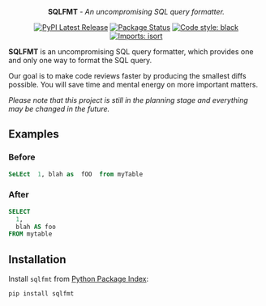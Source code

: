<p align="center"><strong>SQLFMT</strong> - <em>An uncompromising SQL query formatter.</em></p>

<p align="center">
    <a href="https://pypi.org/project/sqlfmt/"><img alt="PyPI Latest Release" src="https://img.shields.io/pypi/v/sqlfmt.svg"></a>
    <a href="https://pypi.org/project/sqlfmt/"><img alt="Package Status" src="https://img.shields.io/pypi/status/sqlfmt.svg"></a>
    <a href="https://github.com/psf/black/"><img alt="Code style: black" src="https://img.shields.io/badge/code%20style-black-000000.svg"></a>
    <a href="https://pycqa.github.io/isort/"><img alt="Imports: isort" src="https://img.shields.io/badge/%20imports-isort-%231674b1"></a>
</p>

**SQLFMT** is an uncompromising SQL query formatter, which provides one and only one way to format the SQL query.

Our goal is to make code reviews faster by producing the smallest diffs possible. You will save time and mental energy on more important matters.

*Please note that this project is still in the planning stage and everything may be changed in the future.*

## Examples

### Before

```sql
SeLEct  1, blah as  fOO  from myTable
```

### After

```sql
SELECT
  1,
  blah AS foo
FROM mytable
```

## Installation

Install `sqlfmt` from [Python Package Index](https://pypi.org/project/sqlfmt/):

```
pip install sqlfmt
```
